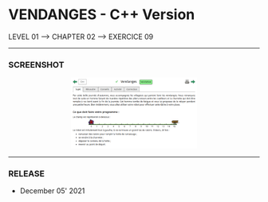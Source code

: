 # VENDANGES - C++ Version
LEVEL 01 --> CHAPTER 02 --> EXERCICE 09

---
### **SCREENSHOT**

<div align="center">
    <img
        src="https://github.com/Ayckinn/CPP/blob/main/FRANCE_IOI/LEVEL_01/Chapter_02/09_vendanges/todo.png"
        alt="DEMO"
        style="width:50%">
</div>

---
### **RELEASE**

- December 05' 2021